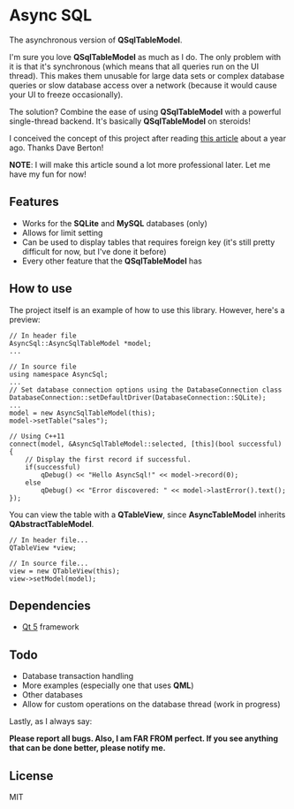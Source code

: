 # Async SQL

The asynchronous version of **QSqlTableModel**.

I'm sure you love **QSqlTableModel** as much as I do. The only problem with it is that it's synchronous (which means that all queries run on the UI thread). This makes them unusable for large data sets or complex database queries or slow database access over a network (because it would cause your UI to freeze occasionally).

The solution? Combine the ease of using **QSqlTableModel** with a powerful single-thread backend. It's basically **QSqlTableModel** on steroids!

I conceived the concept of this project after reading [this article](http://www.linuxjournal.com/article/9602?page=0,0) about a year ago. Thanks Dave Berton!

**NOTE**: I will make this article sound a lot more professional later. Let me have my fun for now!

## Features
- Works for the **SQLite** and **MySQL** databases (only)
- Allows for limit setting
- Can be used to display tables that requires foreign key (it's still pretty difficult for now, but I've done it before)
- Every other feature that the **QSqlTableModel** has

## How to use
The project itself is an example of how to use this library. However, here's a preview:

    // In header file
    AsyncSql::AsyncSqlTableModel *model;
    ...
    
    // In source file
    using namespace AsyncSql;
    ...
    // Set database connection options using the DatabaseConnection class
    DatabaseConnection::setDefaultDriver(DatabaseConnection::SQLite);
    ...
    model = new AsyncSqlTableModel(this);
    model->setTable("sales");
    
    // Using C++11
    connect(model, &AsyncSqlTableModel::selected, [this](bool successful)
    {
        // Display the first record if successful.
        if(successful)
            qDebug() << "Hello AsyncSql!" << model->record(0);
        else
            qDebug() << "Error discovered: " << model->lastError().text();
    });
    
You can view the table with a **QTableView**, since **AsyncTableModel** inherits **QAbstractTableModel**.
    
    // In header file...
    QTableView *view;
    
    // In source file...
    view = new QTableView(this);
    view->setModel(model);

## Dependencies
- [Qt 5] framework

## Todo
* Database transaction handling
* More examples (especially one that uses **QML**)
* Other databases
* Allow for custom operations on the database thread (work in progress)
 
Lastly, as I always say:

**Please report all bugs. 
Also, I am FAR FROM perfect. If you see anything that can be done better, please notify me.**

License
----

MIT

[//]: # (These are reference links used in the body of this note and get stripped out when the markdown processor does its job. There is no need to format nicely because it shouldn't be seen. Thanks SO - http://stackoverflow.com/questions/4823468/store-comments-in-markdown-syntax)

   [Qt 5]: <https://qt.gitorious.org/qt/qt5>